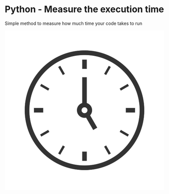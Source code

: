 # Python - Measure the execution time

Simple method to measure how much time your code takes to run

!["Image"](/logo.jpg)



